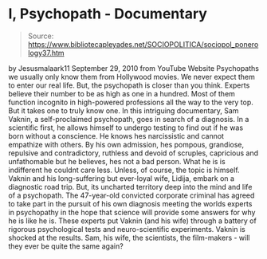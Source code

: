 # I, Psychopath - Documentary

> Source: https://www.bibliotecapleyades.net/SOCIOPOLITICA/sociopol_ponerology37.htm

by
Jesusmalaark11
September 29, 2010
from
YouTube Website
Psychopaths
we usually only know them from Hollywood movies.
We never
expect them to enter our real life. But, the psychopath is closer than you
think. Experts believe their number to be as high as one in a hundred. Most
of them function incognito in high-powered professions
all the way to the
very top.
But
it takes one to truly know one. In this intriguing documentary, Sam Vaknin, a
self-proclaimed psychopath, goes in search of a diagnosis. In a
scientific first, he allows himself to undergo testing to find out if he was
born without a conscience. He knows hes narcissistic and cannot empathize
with others.
By his own admission, hes pompous, grandiose, repulsive and
contradictory, ruthless and devoid of scruples, capricious and unfathomable
but he believes, hes not a bad person. What he is is indifferent
he
couldnt care less. Unless, of course, the topic is himself.
Vaknin and his long-suffering but ever-loyal wife, Lidija, embark on a
diagnostic road trip.
But, its uncharted territory
deep into the mind and
life of a psychopath. The 47-year-old convicted corporate criminal has
agreed to take part in the pursuit of his own diagnosis
meeting the worlds
experts in
psychopathy in the hope that science will provide some answers
for why he is like he is.
These experts put Vaknin (and his wife) through a
battery of rigorous psychological tests and neuro-scientific experiments.
Vaknin is shocked at the results.
Sam, his wife, the scientists, the
film-makers - will they ever be quite the same again?
